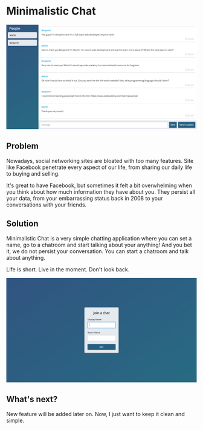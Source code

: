 # Minimalistic Chat
![Alt text](./loggedinpage.png?raw=true)

## Problem
Nowadays, social networking sites are bloated with too many features. 
Site like Facebook penetrate every aspect of our life, from sharing our daily life to buying and selling.

It's great to have Facebook, but sometimes it felt a bit overwhelming when you think about how much information they have about you.
They persist all your data, from your embarrassing status back in 2008 to your conversations with your friends.

## Solution
Minimalistic Chat is a very simple chatting application where you can set a name, go to a chatroom and start talking about your anything!
And you bet it, we do not persist your conversation. You can start a chatroom and talk about anything. 

Life is short. Live in the moment. Don't look back.

![Alt text](./landing.png?raw=true)

## What's next?
New feature will be added later on. Now, I just want to keep it clean and simple.
